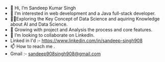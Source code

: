 - 👋 Hi, I’m Sandeep Kumar Singh
- 👀 I’m interested in web development and a Java full-stack developer.
-  👨‍💻Exploring the Key Concept of Data Science and aquiring Knowledge about AI and Data Science.
- 🌱 Growing with project and Analysis the process and core features.
- 💞️ I’m looking to collaborate on LinkedIn.
- Linked in I'd :- https://www.linkedin.com/in/sandeep-singh908
- 📫 How to reach me .
- Gmail :- sandeep908singh908@gmail.com

<!---
sandeep908/sandeep908 is a ✨ special ✨ repository because its `README.md` (this file) appears on your GitHub profile.
You can click the Preview link to take a look at your changes.
--->
